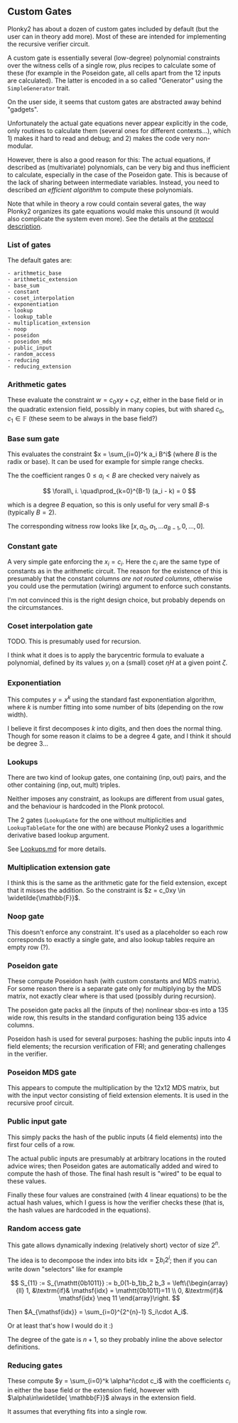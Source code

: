 Custom Gates
------------

Plonky2 has about a dozen of custom gates included by default (but the user can in theory add more). Most of these are intended for implementing the recursive verifier circuit.

A custom gate is essentially several (low-degree) polynomial constraints over the witness cells of a single row, plus recipes to calculate some of these (for example in the Poseidon gate, all cells apart from the 12 inputs are calculated). The latter is encoded in a so called "Generator" using the `SimpleGenerator` trait.

On the user side, it seems that custom gates are abstracted away behind "gadgets".

Unfortunately the actual gate equations never appear explicitly in the code, only routines to calculate them (several ones for different contexts...), which 1) makes it hard to read and debug; and 2) makes the code very non-modular. 

However, there is also a good reason for this: The actual equations, if described as (multivariate) polynomials, can be very big and thus inefficient to calculate, especially in the case of the Poseidon gate. This is because of the lack of sharing between intermediate variables. Instead, you need to described _an efficient algorithm_ to compute these polynomials. 

Note that while in theory a row could contain several gates, the way Plonky2 organizes its gate equations would make this unsound (it would also complicate the system even more). See the details at the [protocol description](Protocol.md).

### List of gates

The default gates are:

    - arithmetic_base
    - arithmetic_extension
    - base_sum
    - constant
    - coset_interpolation
    - exponentiation
    - lookup
    - lookup_table
    - multiplication_extension
    - noop
    - poseidon
    - poseidon_mds
    - public_input
    - random_access
    - reducing
    - reducing_extension

### Arithmetic gates

These evaluate the constraint $w = c_0xy + c_1z$, either in the base field or in the quadratic extension field, possibly in many copies, but with shared $c_0,c_1\in\mathbb{F}$ (these seem to be always in the base field?)

### Base sum gate

This evaluates the constraint $x = \sum_{i=0}^k a_i B^i$ (where $B$ is the radix or base). It can be used for example for simple range checks.

The the coefficient ranges $0\le a_i < B$ are checked very naively as

$$ \forall\, i. \quad\prod_{k=0}^{B-1} (a_i - k) = 0 $$ 

which is a degree $B$ equation, so this is only useful for very small $B$-s (typically $B=2$).

The corresponding witness row looks like $[x,a_0,a_1,\dots a_{B-1} , 0, \dots, 0 ]$.

### Constant gate

A very simple gate enforcing the $x_i = c_i$. Here the $c_i$ are the same type of constants as in the arithmetic circuit. The reason for the existence of this is presumably that the constant columns _are not routed columns_, otherwise you could use the permutation (wiring) argument to enforce such constants.

I'm not convinced this is the right design choice, but probably depends on the circumstances.

### Coset interpolation gate

TODO. This is presumably used for recursion.

I think what it does is to apply the barycentric formula to evaluate a polynomial, defined by its values $y_i$ on a (small) coset $\eta H$ at a given point $\zeta$.

### Exponentiation

This computes $y=x^k$ using the standard fast exponentiation algorithm, where $k$ is number fitting into some number of bits (depending on the row width).

I believe it first decomposes $k$ into digits, and then does the normal thing. Though for some reason it claims to be a degree $4$ gate, and I think it should be degree $3$...

### Lookups

There are two kind of lookup gates, one containing $(\mathsf{inp},\mathsf{out})$ pairs, and the other containing $(\mathsf{inp},\mathsf{out},\mathsf{mult})$ triples.

Neither imposes any constraint, as lookups are different from usual gates, and the behaviour is hardcoded in the Plonk protocol.

The 2 gates (`LookupGate` for the one without multiplicities and `LookupTableGate` for the one with) are because Plonky2 uses a logarithmic derivative based lookup argument.

See [Lookups.md](Lookups.md) for more details.

### Multiplication extension gate

I think this is the same as the arithmetic gate for the field extension, except that it misses the addition. So the constraint is $z = c_0xy \in \widetilde{\mathbb{F}}$.

### Noop gate

This doesn't enforce any constraint. It's used as a placeholder so each row corresponds to exactly a single gate, and also lookup tables require an empty row (?).

### Poseidon gate

These compute Poseidon hash (with custom constants and MDS matrix). For some reason there is a separate gate only for multiplying by the MDS matrix, not exactly clear where is that used (possibly during recursion).

The poseidon gate packs all the (inputs of the) nonlinear sbox-es into a 135 wide row, this results in the standard configuration being 135 advice columns.

Poseidon hash is used for several purposes: hashing the public inputs into 4 field elements; the recursion verification of FRI; and generating challenges in the verifier.

### Poseidon MDS gate

This appears to compute the multiplication by the 12x12 MDS matrix, but with the input vector consisting of field extension elements. It is used in the recursive proof circuit.

### Public input gate

This simply packs the hash of the public inputs (4 field elements) into the first four cells of a row.

The actual public inputs are presumably at arbitrary locations in the routed advice wires; then Poseidon gates are automatically added and wired to compute the hash of those. The final hash result is "wired" to be equal to these values.

Finally these four values are constrained (with 4 linear equations) to be the actual hash values, which I guess is how the verifier checks these (that is, the hash values are hardcoded in the equations).

### Random access gate

This gate allows dynamically indexing (relatively short) vector of size $2^n$.

The idea is to decompose the index into bits $\mathsf{idx} = \sum b_i 2^i$; then if you can write down "selectors" like for example

$$
S_{11} := S_{\mathtt{0b1011}} := b_0(1-b_1)b_2 b_3 = \left\{\begin{array}{ll}
1, &\textrm{if}& \mathsf{idx} = \mathtt{0b1011}=11 \\
0, &\textrm{if}& \mathsf{idx} \neq 11
\end{array}\right.
$$

Then $A_{\mathsf{idx}} = \sum_{i=0}^{2^{n}-1} S_i\cdot A_i$.

Or at least that's how I would do it :)

The degree of the gate is $n+1$, so they probably inline the above selector definitions.

### Reducing gates

These compute $y = \sum_{i=0}^k \alpha^i\cdot c_i$ with the coefficients $c_i$ in either the base field or the extension field, however with $\alpha\in\widetilde{ \mathbb{F}}$ always in the extension field. 

It assumes that everything fits into a single row.
